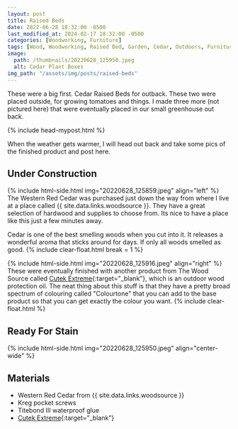 ```yaml
---
layout: post
title: Raised Beds
date: 2022-06-28 18:32:00 -0500
last_modified_at: 2024-02-17 18:32:00 -0500
categories: [Woodworking, Furniture]
tags: [Wood, Woodworking, Raised Bed, Garden, Cedar, Outdoors, Furniture]
image:
  path: /thumbnails/20220628_125950.jpeg
  alt: Cedar Plant Boxes
img_path: "/assets/img/posts/raised-beds"
---
```


These were a big first. Cedar Raised Beds for outback. These two were placed outside, for growing tomatoes and things. I made three more (not pictured here) that were eventually placed in our small greenhouse out back.

{% include head-mypost.html %}

When the weather gets warmer, I will head out back and take some pics of the finished product and post here.

## Under Construction

{% include html-side.html img="20220628_125859.jpeg" align="left" %}
The Western Red Cedar was purchased just down the way from where I live at a place called {{ site.data.links.woodsource }}. They have a great selection of hardwood and supplies to choose from. Its nice to have a place like this just a few minutes away.

Cedar is one of the best smelling woods when you cut into it.  It releases a wonderful aroma that sticks around for days.  If only all woods smelled as good.
{% include clear-float.html break = 1 %}

{% include html-side.html img="20220628_125916.jpeg" align="right" %}
These were eventually finished with another product from The Wood Source called [Cutek Extreme]{:target="\_blank"}, which is an outdoor wood protection oil. The neat thing about this stuff is that they have a pretty broad spectrum of colouring called "Colourtone" that you can add to the base product so that you can get exactly the colour you want.
{% include clear-float.html %}

## Ready For Stain

{% include html-side.html img="20220628_125950.jpeg" align="center-wide" %}

## Materials

- Western Red Cedar from {{ site.data.links.woodsource }}
- Kreg pocket screws
- Titebond III waterproof glue
- [Cutek Extreme]{:target="\_blank"}

[Cutek Extreme]: https://wood-source.com/product/cutek-extreme
